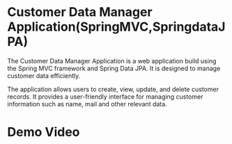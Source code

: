 # Customer Data Manager Application(SpringMVC,SpringdataJPA)

<p>The Customer Data Manager Application is a web application build using the Spring MVC framework and Spring Data JPA. 
It is designed to manage customer data efficiently. </p>
<p>
The application allows users to create, view, update, and delete customer records. It provides a user-friendly interface 
 for managing customer information such as name, mail and other relevant data.
</p>

# Demo Video


